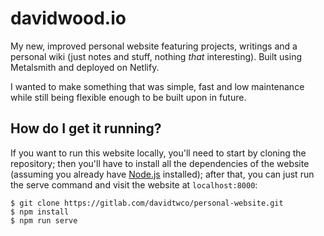 # davidwood.io
My new, improved personal website featuring projects, writings and a personal wiki (just notes and stuff, nothing *that* interesting). Built using Metalsmith and deployed on Netlify.

I wanted to make something that was simple, fast and low maintenance while still being flexible enough to be built upon in future.

## How do I get it running?
If you want to run this website locally, you'll need to start by cloning the repository; then you'll have to install all the dependencies of the website (assuming you already have [Node.js](https://nodejs.org/en/) installed); after that, you can just run the serve command and visit the website at `localhost:8000`:

```
$ git clone https://gitlab.com/davidtwco/personal-website.git
$ npm install
$ npm run serve
```
